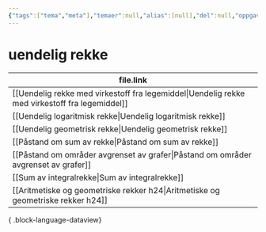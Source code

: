 ```yaml
---
{"tags":["tema","meta"],"temaer":null,"alias":[null],"del":null,"oppgave":null,"fag":null,"eksamen":null,"dg-publish":true,"title":"uendelig rekke","date":"2023-06-01","modified":"2023-06-01","permalink":"/temaer/uendelig-rekke/","dgPassFrontmatter":true}
---
```



# uendelig rekke
| file.link                                                                                         |
| ------------------------------------------------------------------------------------------------- |
| [[Uendelig rekke med virkestoff fra legemiddel\|Uendelig rekke med virkestoff fra legemiddel]] |
| [[Uendelig logaritmisk rekke\|Uendelig logaritmisk rekke]]                                     |
| [[Uendelig geometrisk rekke\|Uendelig geometrisk rekke]]                                       |
| [[Påstand om sum av rekke\|Påstand om sum av rekke]]                                           |
| [[Påstand om områder avgrenset av grafer\|Påstand om områder avgrenset av grafer]]             |
| [[Sum av integralrekke\|Sum av integralrekke]]                                                 |
| [[Aritmetiske og geometriske rekker h24\|Aritmetiske og geometriske rekker h24]]               |

{ .block-language-dataview}
